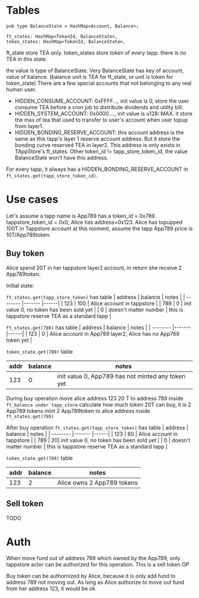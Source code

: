# Tables
```
pub type BalanceState = HashMap<Account, Balance>;

ft_states: HashMap<TokenId, BalanceState>,
token_states: HashMap<TokenId, BalanceState>,
```

ft_state store TEA only. 
token_states store token of every tapp. there is no TEA in this state.

the value is type of BalanceState. Very BalanceState has key of account, value of balance. (balance unit is TEA for ft_state, or unit is token for token_state)
There are a few special accounts that not belonging to any real human user.
- HIDDEN_CONSUME_ACCOUNT: 0xFFFF..., init value is 0, store the user consume TEA before a cron job to distribute dividends and utility bill.
- HIDDEN_SYSTEM_ACCOUNT: 0x0000...., init value is u128::MAX. it store the max of tea that used to transfer to user's account when user topup from layer1.
- HIDDEN_BONDING_RESERVE_ACCOUNT: this account address is the same as this tapp's layer 1 reserve account address. But it store the bonding curve reserved TEA in layer2. This address is only exists in TAppStore's ft_states. Other token_id != tapp_store_token_id, the value BalanceState won't have this address. 

For every tapp, it always has a HIDDEN_BONDING_RESERVE_ACCOUNT in `ft_states.get(tapp_store_token_id)`.

# Use cases
Let's assume a tapp name is App789 has a token_id = 0x789.
tappstore_token_id = 0x0,
Alice has address=0x123.
Alice has topupped 100T in Tappstore account
at this moment, assume the tapp App789 price is 10T/App789token.

## Buy token
Alice spend 20T in her tappstore layer2 account, in return she receive 2 App789token. 

Initial state:

`ft_states.get(tapp_store_token)` has table
| address | balance | notes |
| -------- |------- |------|
| 123 | 100 | Alice account in tappstore |
| 789 | 0 | init value 0, no token has been sold yet |
| 0 | doesn't matter number | this is tappstore reserve TEA as a standard tapp |

`ft_states.get(789)` has table 
| address | balance | notes |
| -------- |------- |------|
| 123 | 0 | Alice account in App789 layer2, Alice has no App789 token yet |

`token_state.get(789)` table

| addr | balance | notes |
| -------- |------- |------|
| 123 | 0 | init value 0, App789 has not minted any token yet |

During buy operation
move alice address 123 20 T to address 789 inside `ft_balance under tapp_store`
calculate how much token 20T can buy, it is 2 App789 tokens
mint 2 App789token to alice address inside `ft_states.get(789)`

After buy operation
`ft_states.get(tapp_store_token)` has table
| address | balance | notes |
| -------- |------- |------|
| 123 | 80 | Alice account in tappstore |
| 789 | 20| init value 0, no token has been sold yet |
| 0 | doesn't matter number | this is tappstore reserve TEA as a standard tapp |


`token_state.get(789)` table

| addr | balance | notes |
| -------- |------- |------|
| 123 | 2  | Alice owns 2 App789 tokens |

## Sell token
TODO

# Auth
When move fund out of address 789 which owned by the App789, only tappstore actor can be authorized for this operation. This is a sell token OP


Buy token can be authornized by Alice, because it is only add fund to address 789 not moving out. As long as Alice authorize to move out fund from her address 123, it would be ok


